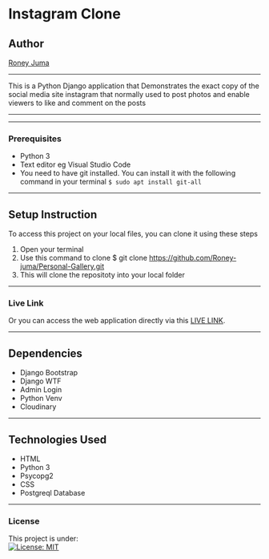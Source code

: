 # Instagram Clone
## Author
[Roney Juma](https://github.com/Roney-juma)
*****
This is a Python Django application that Demonstrates the exact copy of the social media site instagram that normally used to post photos and enable viewers to like and comment on the posts
*****
*****
### Prerequisites
* Python 3
* Text editor eg Visual Studio Code
* You need to have git installed. You can install it with the following command in your terminal
`$ sudo apt install git-all`
*****
## Setup Instruction
To access this project on your local files, you can clone it using these steps
1. Open your terminal
1. Use this command to clone $ git clone https://github.com/Roney-juma/Personal-Gallery.git
1. This will clone the repositoty into your local folder
*****
### Live Link
Or you can access the web application directly via this [LIVE LINK](https://roney-instagram.herokuapp.com/).
******
## Dependencies
* Django Bootstrap
* Django WTF
* Admin Login
* Python Venv
* Cloudinary
*****
## Technologies Used
* HTML
* Python 3
* Psycopg2
* CSS
* Postgreql Database
*****
### License
This project is under:  
[![License: MIT](https://img.shields.io/badge/License-MIT-yellow.svg)](/LICENSE)